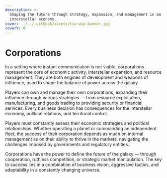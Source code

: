 ```yaml
---
description: >-
  Shaping the future through strategy, expansion, and management in an evolving
  interstellar economy.
cover: ../../.gitbook/assets/tcw-wip-banner.jpg
coverY: 0
---
```


# Corporations

In a setting where instant communication is not viable, corporations represent the core of economic activity, interstellar expansion, and resource management. They are both engines of development and weapons of influence, used to shape the balance of power across the galaxy.

Players can own and manage their own corporations, expanding their influence through various strategies — from resource exploitation, manufacturing, and goods trading to providing security or financial services. Every business decision has consequences for the interstellar economy, polítical relations, and territorial control.

Players must constantly assess their economic strategies and polítical relationships. Whether operating a planet or commanding an independent fleet, the success of their corporation depends as much on internal management as on their ability to thrive in the markets, navigating the challenges imposed by governments and regulatory entities.

Corporations have the power to define the future of the galaxy — through cooperation, ruthless competition, or strategic market manipulation. The key to success lies in a combination of business vision, aggressive tactics, and adaptability in a constantly changing universe.

